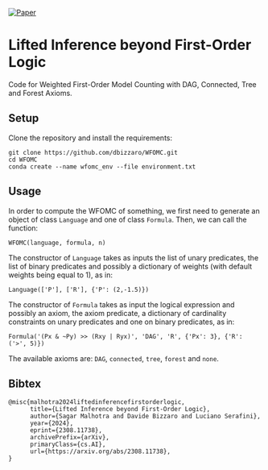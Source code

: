 [![Paper](http://img.shields.io/badge/paper-arxiv.2308.11738-B31B1B.svg)](https://arxiv.org/abs/2308.11738)
# Lifted Inference beyond First-Order Logic
Code for Weighted First-Order Model Counting with DAG, Connected, Tree and Forest Axioms.

## Setup
Clone the repository and install the requirements:

```
git clone https://github.com/dbizzaro/WFOMC.git
cd WFOMC
conda create --name wfomc_env --file environment.txt
```

## Usage
In order to compute the WFOMC of something, we first need to generate an object of class `Language` and one of class `Formula`. Then, we can call the function:
```
WFOMC(language, formula, n)
```

The constructor of `Language` takes as inputs the list of unary predicates, the list of binary predicates and possibly a dictionary of weights (with default weights being equal to 1), as in:
```
Language(['P'], ['R'], {'P': (2,-1.5)})
```
The constructor of `Formula` takes as input the logical expression and possibly an axiom, the axiom predicate, a dictionary of cardinality constraints on unary predicates and one on binary predicates, as in:
```
Formula('(Px & ~Py) >> (Rxy | Ryx)', 'DAG', 'R', {'Px': 3}, {'R': ('>', 5)})
```
The available axioms are: `DAG`, `connected`, `tree`, `forest` and `none`.


## Bibtex
```
@misc{malhotra2024liftedinferencefirstorderlogic,
      title={Lifted Inference beyond First-Order Logic}, 
      author={Sagar Malhotra and Davide Bizzaro and Luciano Serafini},
      year={2024},
      eprint={2308.11738},
      archivePrefix={arXiv},
      primaryClass={cs.AI},
      url={https://arxiv.org/abs/2308.11738}, 
}
```
